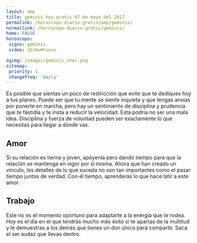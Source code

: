 ```yaml
---
layout: amp
title: geminis hoy gratis 07 de mayo del 2017 
permalink: /horoscopo-diario-gratis/amp/geminis/
normallink: /horoscopo-diario-gratis/geminis/
home: FALSE
horoscopo:
 signo: geminis
 video: 1EJAuHFuuus

ogimg: /images/geminis_char.png
sitemap:
 priority: 1
 changefreq: 'daily'
---
```



Es posible que sientas un poco de restricción que evite que te dediques hoy a tus planes. Puede ser que tu mente se siente inquieta y que tengas ansias por ponerte en marcha, pero hay un sentimiento de disciplina y prudencia que te fastidia y te insta a reducir la velocidad. Esta podría no ser una mala idea. Disciplina y fuerza de voluntad pueden ser exactamente lo que necesitas para llegar a donde vas.

## Amor

Si su relación es tierna y joven, apóyenla pero dando tiempo para que la relación se mantenga en vigor por sí misma. Ahora que han creado un vínculo, los detalles de lo que suceda no son tan importantes como el pasar tiempo juntos de verdad. Con el tiempo, aprenderás lo que hace latir a este amor.

## Trabajo

Este no es el momento oportuno para adaptarte a la energía que te rodea. Hoy es el día en el que tendrás mucho más éxito si te apartas de la multitud y le demuestras a los demás que tienes un don único para compartir. Saca el ser audaz que llevas dentro.